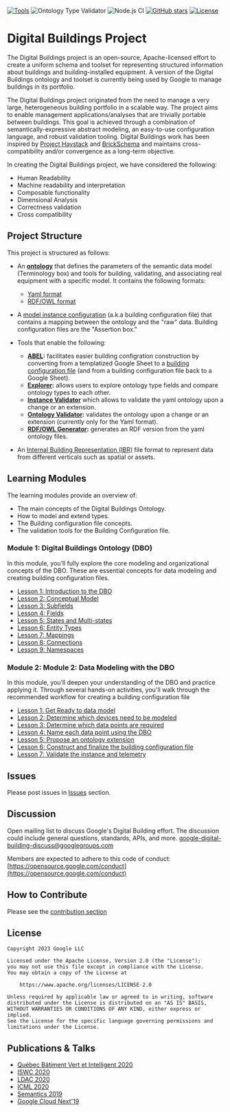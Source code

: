 [![Tools](https://github.com/google/digitalbuildings/actions/workflows/tools.yml/badge.svg)](https://github.com/google/digitalbuildings/actions/workflows/tools.yml)
![Ontology Type Validator](https://github.com/google/digitalbuildings/workflows/Ontology%20Type%20Validator/badge.svg)
![Node.js CI](https://github.com/google/digitalbuildings/workflows/Node.js%20CI/badge.svg)
[![GitHub stars](https://img.shields.io/github/stars/google/digitalbuildings.svg)](https://github.com/google/digitalbuildings/stargazers)
[![License](https://img.shields.io/badge/License-Apache%202.0-blue.svg)](https://opensource.org/licenses/Apache-2.0)

# Digital Buildings Project

The Digital Buildings project is an open-source, Apache-licensed effort to create a uniform schema and toolset for representing structured information about buildings and building-installed equipment. A version of the Digital Buildings ontology and toolset is currently being used by Google to manage buildings in its portfolio. 

The Digital Buildings project originated from the need to manage a very large, heterogeneous building portfolio in a scalable way. The project aims to enable management applications/analyses that are trivially portable between buildings.  This goal is achieved through a combination of semantically-expressive abstract modeling, an easy-to-use configuration language, and robust validation tooling.  Digital Buildings work has been inspired by [Project Haystack](https://project-haystack.org/tag) and [BrickSchema](https://brickschema.org/) and maintains cross-compatibility and/or convergence as a long-term objective.

In creating the Digital Buildings project, we have considered the following:

* Human Readability
* Machine readability and interpretation
* Composable functionality
* Dimensional Analysis
* Correctness validation
* Cross compatibility

## Project Structure

This project is structured as follows:
*  An [**ontology**](./ontology/README.md) that defines the parameters of the semantic data model (Terminology box) and tools for building, validating, and associating real equipment with a specific model. It contains the following formats:
   * [Yaml format](./ontology/yaml/README.md)
   * [RDF/OWL format](./ontology/rdf/README.md)

* A [model instance configuration](./ontology/docs/building_config.md) (a.k.a building configuration file) that contains a mapping between the ontology and the "raw" data. Building configuration files are the "Assertion box."
* Tools that enable the following:
  * [**ABEL**](./tools/abel/README.md)**:** facilitates easier building configration construction by converting from a templatized Google Sheet to a [building configuration file](./ontology/docs/building_config.md) (and from a building configuration file back to a Google Sheet).
  * [**Explorer**](./tools/explorer/README.md)**:** allows users to explore ontology type fields and compare ontology types to each other.
  * [**Instance Validator**](./tools/validators/ontology_validator/README.md) which allows to validate the yaml ontology upon a change or an extension.
  * [**Ontology Validator**](./tools/validators/ontology_validator/README.md)**:** validates the ontology upon a change or an extension (currently only for the Yaml format).
  * [**RDF/OWL Generator**](./tools/rdf_generator/README.md)**:** generates an RDF version from the yaml ontology files.
* An [Internal Building Representation (IBR)](./ibr/README.md) file format to represent data from different verticals such as spatial or assets.

## Learning Modules
The learning modules provide an overview of:
* The main concepts of the Digital Buildings Ontology.
* How to model and extend types.
* The Building configuration file concepts.
* The validation tools for the Building Configuration file.

### Module 1: Digital Buildings Ontology (DBO)
In this module, you’ll fully explore the core modeling and organizational concepts of the DBO. These are essential concepts for data modeling and creating building configuration files.


* [Lesson 1: Introduction to the DBO](./ontology/docs/learning/Module_1_Lesson_1_Introduction_to_the_DBO.pdf)
* [Lesson 2: Conceptual Model](./ontology/docs/learning/Module_1_Lesson_2_Conceptual_model.pdf)
* [Lesson 3: Subfields](./ontology/docs/learning/Module_1_Lesson_3_Subfields.pdf)
* [Lesson 4: Fields](./ontology/docs/learning/Module_1_Lesson_4_Fields.pdf)
* [Lesson 5: States and Multi-states](./ontology/docs/learning/Module_1_Lesson_5_States_and_multistates.pdf)
* [Lesson 6: Entity Types](./ontology/docs/learning/Module_1_Lesson_6_Entity_types.pdf)
* [Lesson 7: Mappings](./ontology/docs/learning/Module_1_Lesson_7_Mappings.pdf)
* [Lesson 8: Connections](./ontology/docs/learning/Module_1_Lesson_8_Connections.pdf)
* [Lesson 9: Namespaces](./ontology/docs/learning/Module_1_Lesson_9_Namespaces.pdf)


### Module 2: Module 2: Data Modeling with the DBO

In this module, you’ll deepen your understanding of the DBO and practice applying it. Through several hands-on activities, you'll walk through the recommended workflow for creating a building configuration file


* [Lesson 1: Get Ready to data model](./ontology/docs/learning/Module_2_Lesson_1_Get_ready_to_data_model.pdf)
* [Lesson 2: Determine which devices need to be modeled](./ontology/docs/learning/Module_2_Lesson_2_Determine_which_devices_need_to_be_modeled.pdf)
* [Lesson 3: Determine which data points are required](./ontology/docs/learning/Module_2_Lesson_3_Determine_which_data_points_are_required.pdf)
* [Lesson 4: Name each data point using the DBO](./ontology/docs/learning/Module_2_Lesson_4_Name_each_data_point_using_the_DBO.pdf)
* [Lesson 5: Propose an ontology extension](./ontology/docs/learning/Module_2_Lesson_5_Propose_an_ontology_extension.pdf)
* [Lesson 6: Construct and finalize the building configuration file](./ontology/docs/learning/Module_2_Lesson_6_Construct_and_finalize_the_building_configuration_file.pdf)
* [Lesson 7: Validate the instance and telemetry](./ontology/docs/learning/Module_2_Lesson_7_Validate_the_instance_and_telemetry.pdf)


## Issues
Please post issues in [Issues](https://github.com/google/digitalbuildings/issues) section.

## Discussion
Open mailing list to discuss Google's Digital Building effort. The discussion could include general questions, standards, APIs, and more. [google-digital-building-discuss@googlegroups.com](mailto:google-digital-building-discuss@googlegroups.com)

Members are expected to adhere to this code of conduct: [https://opensource.google.com/conduct](https://opensource.google.com/conduct)

## How to Contribute

Please see the [contribution section](CONTRIBUTING.md)

## License
```
Copyright 2023 Google LLC

Licensed under the Apache License, Version 2.0 (the "License");
you may not use this file except in compliance with the License.
You may obtain a copy of the License at

    https://www.apache.org/licenses/LICENSE-2.0

Unless required by applicable law or agreed to in writing, software
distributed under the License is distributed on an "AS IS" BASIS,
WITHOUT WARRANTIES OR CONDITIONS OF ANY KIND, either express or implied.
See the License for the specific language governing permissions and
limitations under the License.
```

## Publications & Talks
* [Québec Bâtiment Vert et Intelligent 2020](https://www.eventbrite.ca/e/billets-rendez-vous-annuel-quebec-bvi-presente-par-google-128034116489)
* [ISWC 2020](http://ceur-ws.org/Vol-2721/paper510.pdf)
* [LDAC 2020](http://linkedbuildingdata.net/ldac2020/abstracts.html#industry10)
* [ICML 2020](http://proceedings.mlr.press/v119/sipple20a/sipple20a.pdf)
* [Semantics 2019](https://2019.semantics.cc/role-semantics-googles-smart-building-platform)
* [Google Cloud Next'19](https://youtu.be/Zz6jkLYkzSQ)
